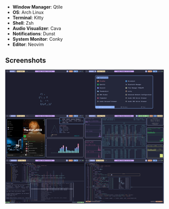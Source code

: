 ##
* **Window Manager**: Qtile
* **OS**: Arch Linux
* **Terminal**: Kitty
* **Shell**: Zsh
* **Audio Visualizer**: Cava
* **Notifications**: Dunst
* **System Monitor**: Conky
* **Editor**: Neovim

## Screenshots
<img src="screenshots/combine_images.png">
